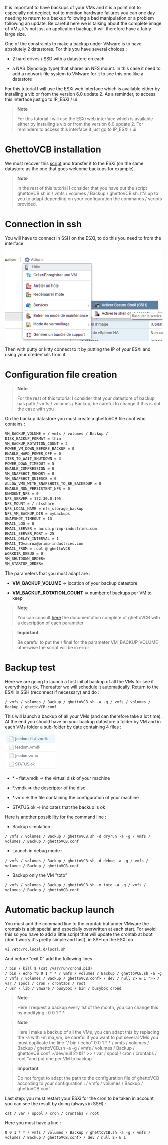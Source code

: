 It is important to have backups of your VMs and it is a point not to
especially not neglect, not to mention hardware failures you can
one day needing to return to a backup following a bad
manipulation or a problem following an update. Be careful here we
is talking about the complete image of VMs, it's not just an application backup,
it will therefore have a fairly large size.

One of the constraints to make a backup under VMware is to have
absolutely 2 datastores. For this you have several choices :

-   2 hard drives / SSD with a datastore on each

-   a NAS (Synology type) that shares an NFS mount. In this case it
    need to add a network file system to VMware for it to see
    this one like a datastore

For this tutorial I will use the ESXi web interface which is
available either by installing a vib or from the version
6.0 update 2. As a reminder, to access this interface just
go to IP\_ESXI / ui

> **Note**
>
> For this tutorial I will use the ESXi web interface which is
> available either by installing a vib or from the
> version 6.0 update 2. For reminders to access this interface it
> just go to IP\_ESXI / ui

GhettoVCB installation 
=========================

We must recover this
[script](https://raw.githubusercontent.com/lamw/ghettoVCB/master/ghettoVCB.sh)
and transfer it to the ESXi (on the same datastore as the one that goes
welcome backups for example).

> **Note**
>
> In the rest of this tutorial I consider that you have put the script
> ghettoVCB.sh in / vmfs / volumes / Backup / ghettoVCB.sh. It's up to you to adapt
> depending on your configuration the commands / scripts provided.

Connection in ssh 
================

You will have to connect in SSH on the ESXi, to do this you need to
from the interface

![vmware.backup](images/vmware.backup.PNG)

Then with putty or kitty connect to it by putting the IP of
your ESXi and using your credentials from it

Configuration file creation 
====================================

> **Note**
>
> For the rest of this tutorial I consider that your datastore of
> backup has path / vmfs / volumes / Backup, be careful to change if
> this is not the case with you

On the backup datastore you must create a ghettoVCB file.conf who
contains :

    VM_BACKUP_VOLUME = / vmfs / volumes / Backup /
    DISK_BACKUP_FORMAT = thin
    VM_BACKUP_ROTATION_COUNT = 2
    POWER_VM_DOWN_BEFORE_BACKUP = 0
    ENABLE_HARD_POWER_OFF = 0
    ITER_TO_WAIT_SHUTDOWN = 3
    POWER_DOWN_TIMEOUT = 5
    ENABLE_COMPRESSION = 0
    VM_SNAPSHOT_MEMORY = 0
    VM_SNAPSHOT_QUIESCE = 0
    ALLOW_VMS_WITH_SNAPSHOTS_TO_BE_BACKEDUP = 0
    ENABLE_NON_PERSISTENT_NFS = 0
    UNMOUNT_NFS = 0
    NFS_SERVER = 172.30.0.195
    NFS_MOUNT = / nfsshare
    NFS_LOCAL_NAME = nfs_storage_backup
    NFS_VM_BACKUP_DIR = mybackups
    SNAPSHOT_TIMEOUT = 15
    EMAIL_LOG = 0
    EMAIL_SERVER = auroa.primp-industries.com
    EMAIL_SERVER_PORT = 25
    EMAIL_DELAY_INTERVAL = 1
    EMAIL_TO=auroa@primp-industries.com
    EMAIL_FROM = root @ ghettoVCB
    WORKDIR_DEBUG = 0
    VM_SHUTDOWN_ORDER=
    VM_STARTUP_ORDER=

The parameters that you must adapt are :

-   **VM\_BACKUP\_VOLUME** ⇒ location of your backup datastore

-   **VM\_BACKUP\_ROTATION\_COUNT** ⇒ number of backups per VM to keep

> **Note**
>
> You can consult
> [here](https://communities.vmware.com/docs/DOC-8760) the documentation
> complete of ghettoVCB with a description of each parameter

> **Important**
>
> Be careful to put the / final for the parameter
> VM\_BACKUP\_VOLUME otherwise the script will be in error

Backup test 
==============

Here we are going to launch a first initial backup of all the VMs for
see if everything is ok. Thereafter we will schedule it automatically.
Return to the ESXi in SSH (reconnect if necessary) and do :

    / vmfs / volumes / Backup / ghettoVCB.sh -a -g / vmfs / volumes / Backup / ghettoVCB.conf

This will launch a backup of all your VMs (and can therefore take a lot
time). At the end you should have on your backup datastore a
folder by VM and in each VMs folder a sub-folder by date
containing 4 files :

![vmware.backup2](images/vmware.backup2.PNG)

-   \* - flat.vmdk ⇒ the virtual disk of your machine

-   \*.vmdk ⇒ the descriptor of the disc

-   \*.vmx ⇒ the file containing the configuration of your machine

-   STATUS.ok ⇒ indicates that the backup is ok

Here is another possibility for the command line :

-   Backup simulation :

<!-- -->

    / vmfs / volumes / Backup / ghettoVCB.sh -d dryrun -a -g / vmfs / volumes / Backup / ghettoVCB.conf

-   Launch in debug mode :

<!-- -->

    / vmfs / volumes / Backup / ghettoVCB.sh -d debug -a -g / vmfs / volumes / Backup / ghettoVCB.conf

-   Backup only the VM "toto"

<!-- -->

    / vmfs / volumes / Backup / ghettoVCB.sh -m toto -a -g / vmfs / volumes / Backup / ghettoVCB.conf

Automatic backup launch 
=================================

You must add the command line to the crontab but under VMware the
crontab is a bit special and especially overwritten at each start. For
avoid this so you have to add a little script that will update the
crontab at boot (don't worry it's pretty simple and fast), in
SSH on the ESXi do :

    vi /etc/rc.local.d/local.sh

And before "exit 0" add the following lines :

    / bin / kill $ (cat /var/run/crond.pid)
    / bin / echo "0 0 1 * * / vmfs / volumes / Backup / ghettoVCB.sh -a -g / vmfs / volumes / Backup / ghettoVCB.conf> / dev / null 2> & 1 ">> / var / spool / cron / crontabs / root
    / usr / lib / vmware / busybox / bin / busybox crond

> **Note**
>
> Here I request a backup every 1st of the month, you can change
> this by modifying : 0 0 1 \* \*

> **Note**
>
> Here I make a backup of all the VMs, you can adapt this by
> replacing the -a with -m ma\_vm, be careful if you want to put
> several VMs you must duplicate the line "/ bin / echo" 0 0 1 \* \*
> / vmfs / volumes / Backup / ghettoVCB.sh -a -g
> / vmfs / volumes / Backup / ghettoVCB.conf &gt;/dev/null 2&gt;&1" &gt;&gt;
> / var / spool / cron / crontabs / root "and put one per VM to backup

> **Important**
>
> Do not forget to adapt the path to the configuration file of
> ghettoVCB according to your configuration :
> / vmfs / volumes / Backup / ghettoVCB.conf

Last step: you must restart your ESXi for the cron to be taken
in account, you can see the result by doing (always in SSH) :

    cat / var / spool / cron / crontabs / root

Here you must have a line :

    0 0 1 * * / vmfs / volumes / Backup / ghettoVCB.sh -a -g / vmfs / volumes / Backup / ghettoVCB.conf> / dev / null 2> & 1
